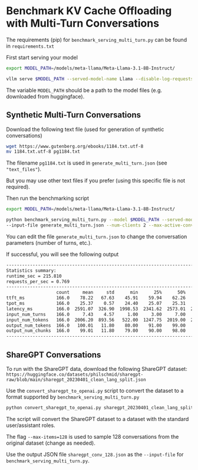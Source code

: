# Benchmark KV Cache Offloading with Multi-Turn Conversations

The requirements (pip) for `benchmark_serving_multi_turn.py` can be found in `requirements.txt`

First start serving your model

```bash
export MODEL_PATH=/models/meta-llama/Meta-Llama-3.1-8B-Instruct/

vllm serve $MODEL_PATH --served-model-name Llama --disable-log-requests
```

The variable `MODEL_PATH` should be a path to the model files (e.g. downloaded from huggingface).

## Synthetic Multi-Turn Conversations

Download the following text file (used for generation of synthetic conversations)

```bash
wget https://www.gutenberg.org/ebooks/1184.txt.utf-8
mv 1184.txt.utf-8 pg1184.txt
```

The filename `pg1184.txt` is used in `generate_multi_turn.json` (see `"text_files"`).

But you may use other text files if you prefer (using this specific file is not required).

Then run the benchmarking script

```bash
export MODEL_PATH=/models/meta-llama/Meta-Llama-3.1-8B-Instruct/

python benchmark_serving_multi_turn.py --model $MODEL_PATH --served-model-name Llama \
--input-file generate_multi_turn.json --num-clients 2 --max-active-conversations 6
```

You can edit the file `generate_multi_turn.json` to change the conversation parameters (number of turns, etc.).

If successful, you will see the following output

```bash
----------------------------------------------------------------------------------------------------
Statistics summary:
runtime_sec = 215.810
requests_per_sec = 0.769
----------------------------------------------------------------------------------------------------
                   count     mean     std      min      25%      50%      75%      90%      99%      max
ttft_ms            166.0    78.22   67.63    45.91    59.94    62.26    64.43    69.66   353.18   567.54
tpot_ms            166.0    25.37    0.57    24.40    25.07    25.31    25.50    25.84    27.50    28.05
latency_ms         166.0  2591.07  326.90  1998.53  2341.62  2573.01  2860.10  3003.50  3268.46  3862.94
input_num_turns    166.0     7.43    4.57     1.00     3.00     7.00    11.00    13.00    17.00    17.00
input_num_tokens   166.0  2006.20  893.56   522.00  1247.75  2019.00  2718.00  3233.00  3736.45  3899.00
output_num_tokens  166.0   100.01   11.80    80.00    91.00    99.00   109.75   116.00   120.00   120.00
output_num_chunks  166.0    99.01   11.80    79.00    90.00    98.00   108.75   115.00   119.00   119.00
----------------------------------------------------------------------------------------------------
```

## ShareGPT Conversations

To run with the ShareGPT data, download the following ShareGPT dataset:
`https://huggingface.co/datasets/philschmid/sharegpt-raw/blob/main/sharegpt_20230401_clean_lang_split.json`

Use the `convert_sharegpt_to_openai.py` script to convert the dataset to a format supported by `benchmark_serving_multi_turn.py`

```bash
python convert_sharegpt_to_openai.py sharegpt_20230401_clean_lang_split.json sharegpt_conv_128.json --seed=99 --max-items=128
```

The script will convert the ShareGPT dataset to a dataset with the standard user/assistant roles.

The flag `--max-items=128` is used to sample 128 conversations from the original dataset (change as needed).

Use the output JSON file `sharegpt_conv_128.json` as the `--input-file` for `benchmark_serving_multi_turn.py`.
